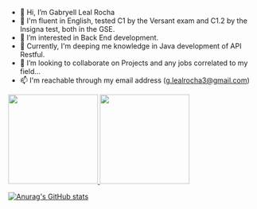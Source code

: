 - 👋 Hi, I’m Gabryell Leal Rocha
- 🥇 I'm fluent in English, tested C1 by the Versant exam and C1.2 by the Insigna test, both in the GSE.
- 👀 I’m interested in Back End development.
- 🌱 Currently, I'm deeping me knowledge in Java development of API Restful.
- 💞️ I’m looking to collaborate on Projects and any jobs correlated to my field...
- 📫 I'm reachable through my email address (g.lealrocha3@gmail.com)

<div>
<a href="https://github.com/lealgabryell">
<img loading="lazy" height="180em" src="https://github-readme-stats.vercel.app/api/top-langs/?username=lealgabryell&layout=compact&langs_count=7&theme=dracula"/>
<img loading="lazy" height="180em" src="https://github-readme-stats.vercel.app/api?username=lealgabryell&show_icons=true&theme=dracula&include_all_commits=true&count_private=true"/>
</div>

[![Anurag's GitHub stats](https://github-readme-stats.vercel.app/api?username=lealgabryell)](https://github.com/anuraghazra/github-readme-stats)

